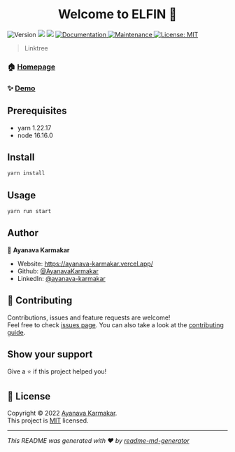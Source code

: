 <h1 align="center">Welcome to ELFIN 👋</h1>
<p>
  <img alt="Version" src="https://img.shields.io/badge/version-0.1.0-blue.svg?cacheSeconds=2592000" />
  <img src="https://img.shields.io/badge/yarn-1.22.17-blue.svg" />
  <img src="https://img.shields.io/badge/node-16.16.0-blue.svg" />
  <a href="https://ayanavakarmakar.github.io/ELFIN/" target="_blank">
    <img alt="Documentation" src="https://img.shields.io/badge/documentation-yes-brightgreen.svg" />
  </a>
  <a href="https://github.com/AyanavaKarmakar/ELFIN/graphs/commit-activity" target="_blank">
    <img alt="Maintenance" src="https://img.shields.io/badge/Maintained%3F-yes-green.svg" />
  </a>
  <a href="https://github.com/AyanavaKarmakar/ELFIN/blob/master/LICENSE" target="_blank">
    <img alt="License: MIT" src="https://img.shields.io/github/license/AyanavaKarmakar/ELFIN" />
  </a>
</p>

> Linktree

### 🏠 [Homepage](https://elfin.vercel.app/)

### ✨ [Demo](https://elfin.vercel.app/)

## Prerequisites

- yarn 1.22.17
- node 16.16.0

## Install

```sh
yarn install
```

## Usage

```sh
yarn run start
```

## Author

👤 **Ayanava Karmakar**

- Website: https://ayanava-karmakar.vercel.app/
- Github: [@AyanavaKarmakar](https://github.com/AyanavaKarmakar)
- LinkedIn: [@ayanava-karmakar](https://linkedin.com/in/ayanava-karmakar)

## 🤝 Contributing

Contributions, issues and feature requests are welcome!<br />Feel free to check [issues page](https://github.com/AyanavaKarmakar/ELFIN/issues). You can also take a look at the [contributing guide](https://github.com/AyanavaKarmakar/ELFIN/blob/master/CONTRIBUTING.md).

## Show your support

Give a ⭐️ if this project helped you!

## 📝 License

Copyright © 2022 [Ayanava Karmakar](https://github.com/AyanavaKarmakar).<br />
This project is [MIT](https://github.com/AyanavaKarmakar/ELFIN/blob/master/LICENSE) licensed.

---

_This README was generated with ❤️ by [readme-md-generator](https://github.com/kefranabg/readme-md-generator)_
